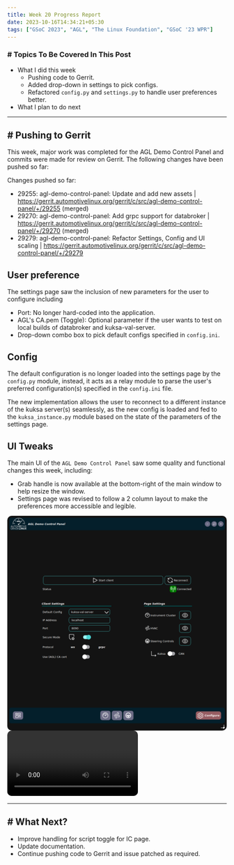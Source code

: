 ```yaml
---
title: Week 20 Progress Report
date: 2023-10-16T14:34:21+05:30
tags: ["GSoC 2023", "AGL", "The Linux Foundation", "GSoC '23 WPR"]
---
```

### # Topics To Be Covered In This Post
- What I did this week
	- Pushing code to Gerrit.
	- Added drop-down in settings to pick configs.
	- Refactored `config.py` and `settings.py` to handle user preferences better.
- What I plan to do next 

---

## # Pushing to Gerrit

This week, major work was completed for the AGL Demo Control Panel and commits were made for review on Gerrit. The following changes have been pushed so far:

Changes pushed so far:
- 29255: agl-demo-control-panel: Update and add new assets | https://gerrit.automotivelinux.org/gerrit/c/src/agl-demo-control-panel/+/29255 (merged)
- 29270: agl-demo-control-panel: Add grpc support for databroker | https://gerrit.automotivelinux.org/gerrit/c/src/agl-demo-control-panel/+/29270 (merged)
- 29279: agl-demo-control-panel: Refactor Settings, Config and UI scaling | https://gerrit.automotivelinux.org/gerrit/c/src/agl-demo-control-panel/+/29279

## User preference

The settings page saw the inclusion of new parameters for the user to configure including
- Port: No longer hard-coded into the application.
- AGL's CA.pem (Toggle): Optional parameter if the user wants to test on local builds of databroker and kuksa-val-server.
- Drop-down combo box to pick default configs specified in `config.ini`.
## Config

The default configuration is no longer loaded into the settings page by the `config.py` module, instead, it acts as a relay module to parse the user's preferred configuration(s) specified in the `config.ini` file. 

The new implementation allows the user to reconnect to a different instance of the kuksa server(s) seamlessly, as the new config is loaded and fed to the `kuksa_instance.py` module based on the state of the parameters of the settings page. 
## UI Tweaks

The main UI of the `AGL Demo Control Panel` saw some quality and functional changes this week, including:
- Grab handle is now available at the bottom-right of the main window to help resize the window.
- Settings page was revised to follow a 2 column layout to make the preferences more accessible and legible.

<div style="display: flex; flex-direction: column; align-items: center;">
	<img src="/images/WPR/Week20/IMG1.png"height="auto" width="100%" style="border-radius: 10px;">
</div>

<video src="/images/WPR/Week20/VID1.mp4" controls="controls" style="max-width: auto; border-radius: 10px">
</video>

---

## # What Next?

- Improve handling for script toggle for IC page.
- Update documentation.
- Continue pushing code to Gerrit and issue patched as required.